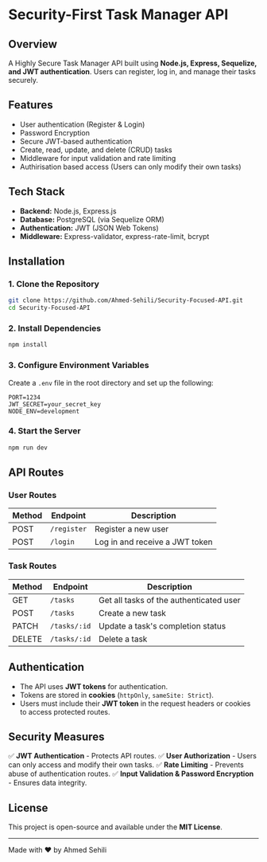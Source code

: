 # Security-First Task Manager API

## Overview
A Highly Secure Task Manager API built using **Node.js, Express, Sequelize, and JWT authentication**. Users can register, log in, and manage their tasks securely.

## Features
- User authentication (Register & Login)
- Password Encryption
- Secure JWT-based authentication
- Create, read, update, and delete (CRUD) tasks
- Middleware for input validation and rate limiting
- Authirisation based access (Users can only modify their own tasks)

## Tech Stack
- **Backend:** Node.js, Express.js
- **Database:** PostgreSQL (via Sequelize ORM)
- **Authentication:** JWT (JSON Web Tokens)
- **Middleware:** Express-validator, express-rate-limit, bcrypt

## Installation

### 1. Clone the Repository
```sh
git clone https://github.com/Ahmed-Sehili/Security-Focused-API.git
cd Security-Focused-API
```

### 2. Install Dependencies
```sh
npm install
```

### 3. Configure Environment Variables
Create a `.env` file in the root directory and set up the following:
```env
PORT=1234
JWT_SECRET=your_secret_key
NODE_ENV=development
```

### 4. Start the Server
```sh
npm run dev
```

## API Routes

### **User Routes**
| Method | Endpoint       | Description |
|--------|---------------|-------------|
| POST   | `/register`    | Register a new user |
| POST   | `/login`       | Log in and receive a JWT token |

### **Task Routes**
| Method | Endpoint           | Description |
|--------|-------------------|-------------|
| GET    | `/tasks`           | Get all tasks of the authenticated user |
| POST   | `/tasks`           | Create a new task |
| PATCH  | `/tasks/:id`       | Update a task's completion status |
| DELETE | `/tasks/:id`       | Delete a task |

## Authentication
- The API uses **JWT tokens** for authentication.
- Tokens are stored in **cookies** (`httpOnly`, `sameSite: Strict`).
- Users must include their **JWT token** in the request headers or cookies to access protected routes.

## Security Measures
✅ **JWT Authentication** - Protects API routes.
✅ **User Authorization** - Users can only access and modify their own tasks.
✅ **Rate Limiting** - Prevents abuse of authentication routes.
✅ **Input Validation & Password Encryption** - Ensures data integrity.

## License
This project is open-source and available under the **MIT License**.

---
Made with ❤️ by Ahmed Sehili

